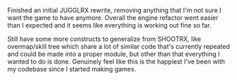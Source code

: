 <!--
title: 20210210
-->

Finished an initial JUGGLRX rewrite, removing anything that I'm not sure I want the game to have anymore.
Overall the engine refactor went easier than I expected and it seems like everything is working out fine so far.

Still have some more constructs to generalize from SHOOTRX, like overmap/skill tree which share a lot of similar code that's currently repeated and could be made into a proper module,
but other than that everything I wanted to do is done. Genuinely feel like this is the happiest I've been with my codebase since I started making games.
